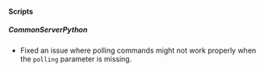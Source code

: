 
#### Scripts

##### CommonServerPython

- Fixed an issue where polling commands might not work properly when  the `polling` parameter is missing.
